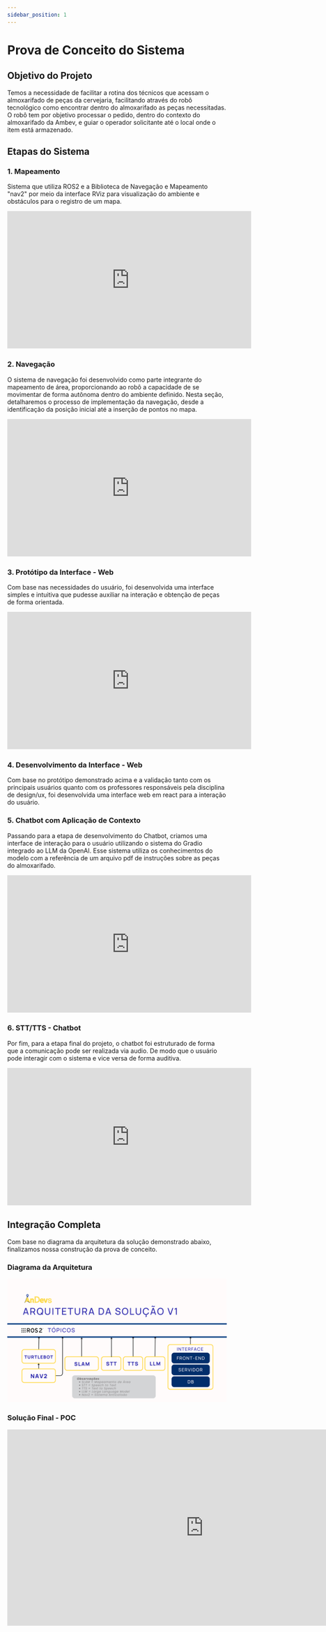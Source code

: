 ```yaml
---
sidebar_position: 1
---
```


# Prova de Conceito do Sistema

## Objetivo do Projeto 
Temos a necessidade de facilitar a rotina dos técnicos que acessam o almoxarifado de peças da cervejaria, facilitando através do robô tecnológico como encontrar dentro do almoxarifado as peças necessitadas. O robô tem por objetivo processar o pedido, dentro do contexto do almoxarifado da Ambev, e guiar o operador solicitante até o local onde o item está armazenado.

## Etapas do Sistema 
### 1. Mapeamento
Sistema que utiliza ROS2 e a Biblioteca de Navegação e Mapeamento "nav2" por meio da interface RViz para visualização do ambiente e obstáculos para o registro de um mapa. 

<iframe width="560" height="315" src="https://www.youtube.com/embed/bXuKDN5mV2c?si=PLAIUttvRMEJJ5f3" title="YouTube video player" frameborder="0" allow="accelerometer; autoplay; clipboard-write; encrypted-media; gyroscope; picture-in-picture; web-share" allowfullscreen></iframe>

### 2. Navegação 
O sistema de navegação foi desenvolvido como parte integrante do mapeamento de área, proporcionando ao robô a capacidade de se movimentar de forma autônoma dentro do ambiente definido. Nesta seção, detalharemos o processo de implementação da navegação, desde a identificação da posição inicial até a inserção de pontos no mapa.

<iframe width="560" height="315" src="https://www.youtube.com/embed/NDvd92DEOpM?si=9Q32Ta1dhlkRPlDF" title="YouTube video player" frameborder="0" allow="accelerometer; autoplay; clipboard-write; encrypted-media; gyroscope; picture-in-picture; web-share" allowfullscreen></iframe>

### 3. Protótipo da Interface - Web
Com base nas necessidades do usuário, foi desenvolvida uma interface simples e intuitiva que pudesse auxiliar na interação e obtenção de peças de forma orientada. 

<iframe width="560" height="315" src="https://www.youtube.com/embed/vXgNflB-Bok?si=tz68Emk-3ThKDqdb" title="YouTube video player" frameborder="0" allow="accelerometer; autoplay; clipboard-write; encrypted-media; gyroscope; picture-in-picture; web-share" allowfullscreen></iframe>

### 4. Desenvolvimento da Interface - Web
Com base no protótipo demonstrado acima e a validação tanto com os principais usuários quanto com os professores responsáveis pela disciplina de design/ux, foi desenvolvida uma interface web em react para a interação do usuário. 




### 5. Chatbot com Aplicação de Contexto

Passando para a etapa de desenvolvimento do Chatbot, criamos uma interface de interação para o usuário utilizando o sistema do Gradio integrado ao LLM da OpenAI. Esse sistema utiliza os conhecimentos do modelo com a referência de um arquivo pdf de instruções sobre as peças do almoxarifado. 

<iframe width="560" height="315" src="https://www.youtube.com/embed/QN-Mr9t9FSQ?si=xhPSA6y7mPXFqZgr" title="YouTube video player" frameborder="0" allow="accelerometer; autoplay; clipboard-write; encrypted-media; gyroscope; picture-in-picture; web-share" allowfullscreen></iframe>

### 6. STT/TTS - Chatbot

Por fim, para a etapa final do projeto, o chatbot foi estruturado de forma que a comunicação pode ser realizada via audio. De modo que o usuário pode interagir com o sistema e vice versa de forma auditiva. 

<iframe width="560" height="315" src="https://www.youtube.com/embed/RStEpCzI9SE?si=POn1R0fqt02RtFBg" title="YouTube video player" frameborder="0" allow="accelerometer; autoplay; clipboard-write; encrypted-media; gyroscope; picture-in-picture; web-share" allowfullscreen></iframe>

## Integração Completa 
Com base no diagrama da arquitetura da solução demonstrado abaixo, finalizamos nossa construção da prova de conceito.

### Diagrama da Arquitetura
![Prova de Conceito da Solução](../system_architecture/img/arq2.png)

### Solução Final - POC 
<iframe width="900" height="450" src="https://www.youtube.com/embed/4GjtOcxbdUc?si=9oFUDCR2YAP-DMAW" title="YouTube video player" frameborder="0" allow="accelerometer; autoplay; clipboard-write; encrypted-media; gyroscope; picture-in-picture; web-share" allowfullscreen></iframe>